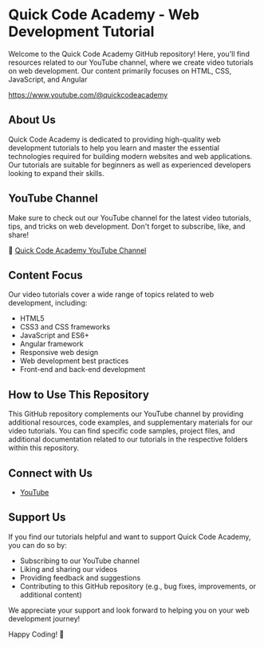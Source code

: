 # Quick Code Academy - Web Development Tutorial

Welcome to the Quick Code Academy GitHub repository! Here, you'll find resources related to our YouTube channel, where we create video tutorials on web development. Our content primarily focuses on HTML, CSS, JavaScript, and Angular

https://www.youtube.com/@quickcodeacademy

## About Us

Quick Code Academy is dedicated to providing high-quality web development tutorials to help you learn and master the essential technologies required for building modern websites and web applications. Our tutorials are suitable for beginners as well as experienced developers looking to expand their skills.

## YouTube Channel

Make sure to check out our YouTube channel for the latest video tutorials, tips, and tricks on web development. Don't forget to subscribe, like, and share!

🎥 [Quick Code Academy YouTube Channel](https://www.youtube.com/@quickcodeacademy)

## Content Focus

Our video tutorials cover a wide range of topics related to web development, including:

- HTML5
- CSS3 and CSS frameworks
- JavaScript and ES6+
- Angular framework
- Responsive web design
- Web development best practices
- Front-end and back-end development

## How to Use This Repository

This GitHub repository complements our YouTube channel by providing additional resources, code examples, and supplementary materials for our video tutorials. You can find specific code samples, project files, and additional documentation related to our tutorials in the respective folders within this repository.

## Connect with Us

- [YouTube](https://www.youtube.com/@quickcodeacademy)

## Support Us

If you find our tutorials helpful and want to support Quick Code Academy, you can do so by:

- Subscribing to our YouTube channel
- Liking and sharing our videos
- Providing feedback and suggestions
- Contributing to this GitHub repository (e.g., bug fixes, improvements, or additional content)

We appreciate your support and look forward to helping you on your web development journey!

Happy Coding! 🚀
